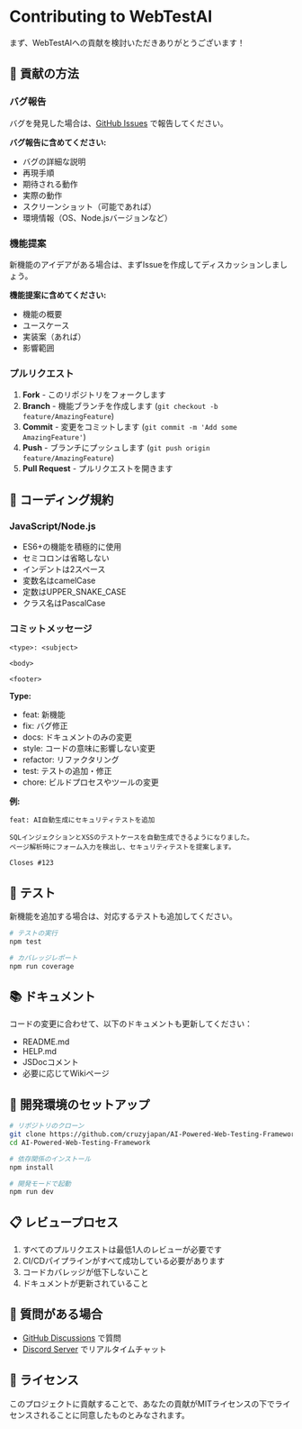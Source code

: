 # Contributing to WebTestAI

まず、WebTestAIへの貢献を検討いただきありがとうございます！

## 🤝 貢献の方法

### バグ報告

バグを発見した場合は、[GitHub Issues](https://github.com/cruzyjapan/AI-Powered-Web-Testing-Framework/issues) で報告してください。

**バグ報告に含めてください:**
- バグの詳細な説明
- 再現手順
- 期待される動作
- 実際の動作
- スクリーンショット（可能であれば）
- 環境情報（OS、Node.jsバージョンなど）

### 機能提案

新機能のアイデアがある場合は、まずIssueを作成してディスカッションしましょう。

**機能提案に含めてください:**
- 機能の概要
- ユースケース
- 実装案（あれば）
- 影響範囲

### プルリクエスト

1. **Fork** - このリポジトリをフォークします
2. **Branch** - 機能ブランチを作成します (`git checkout -b feature/AmazingFeature`)
3. **Commit** - 変更をコミットします (`git commit -m 'Add some AmazingFeature'`)
4. **Push** - ブランチにプッシュします (`git push origin feature/AmazingFeature`)
5. **Pull Request** - プルリクエストを開きます

## 📝 コーディング規約

### JavaScript/Node.js

- ES6+の機能を積極的に使用
- セミコロンは省略しない
- インデントは2スペース
- 変数名はcamelCase
- 定数はUPPER_SNAKE_CASE
- クラス名はPascalCase

### コミットメッセージ

```
<type>: <subject>

<body>

<footer>
```

**Type:**
- feat: 新機能
- fix: バグ修正
- docs: ドキュメントのみの変更
- style: コードの意味に影響しない変更
- refactor: リファクタリング
- test: テストの追加・修正
- chore: ビルドプロセスやツールの変更

**例:**
```
feat: AI自動生成にセキュリティテストを追加

SQLインジェクションとXSSのテストケースを自動生成できるようになりました。
ページ解析時にフォーム入力を検出し、セキュリティテストを提案します。

Closes #123
```

## 🧪 テスト

新機能を追加する場合は、対応するテストも追加してください。

```bash
# テストの実行
npm test

# カバレッジレポート
npm run coverage
```

## 📚 ドキュメント

コードの変更に合わせて、以下のドキュメントも更新してください：

- README.md
- HELP.md
- JSDocコメント
- 必要に応じてWikiページ

## 🎯 開発環境のセットアップ

```bash
# リポジトリのクローン
git clone https://github.com/cruzyjapan/AI-Powered-Web-Testing-Framework.git
cd AI-Powered-Web-Testing-Framework

# 依存関係のインストール
npm install

# 開発モードで起動
npm run dev
```

## 📋 レビュープロセス

1. すべてのプルリクエストは最低1人のレビューが必要です
2. CI/CDパイプラインがすべて成功している必要があります
3. コードカバレッジが低下しないこと
4. ドキュメントが更新されていること

## 💬 質問がある場合

- [GitHub Discussions](https://github.com/cruzyjapan/AI-Powered-Web-Testing-Framework/discussions) で質問
- [Discord Server](https://discord.gg/xxxxx) でリアルタイムチャット

## 📄 ライセンス

このプロジェクトに貢献することで、あなたの貢献がMITライセンスの下でライセンスされることに同意したものとみなされます。